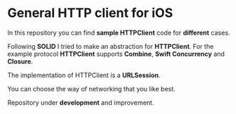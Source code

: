 # General HTTP client for iOS

In this repository you can find **sample HTTPClient** code for **different** cases. 

Following **SOLID** I tried to make an abstraction for **HTTPClient**. 
For the example protocol **HTTPClient** supports **Combine**, **Swift Concurrency** and **Closure**.  

The implementation of HTTPClient is a **URLSession**.

You can choose the way of networking that you like best. 

Repository under **development** and improvement.

